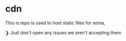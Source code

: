 # cdn
This is repo is used to host static files for xonia,


❯ Just don't open any issues we aren't accepting them
